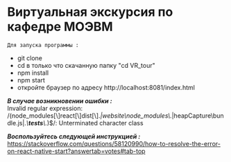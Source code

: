 # Виртуальная экскурсия по кафедре  МОЭВМ
`Для запуска программы :`<br>
- git clone 
- cd в только что скачанную папку "cd VR_tour"
- npm install
- npm start 
- откройте браузер по адресу http://localhost:8081/index.html

***В случае возникновении ошибки :*** <br>
Invalid regular expression: 
/(node_modules[\\\]react[\\\]dist[\\\].*|website\\node_modules\\.*|heapCapture\\bundle\.js|.*\\__tests__\\.*)$/: 
Unterminated character class

***Воспользуйтесь следующей инструкцией :***
<br>
https://stackoverflow.com/questions/58120990/how-to-resolve-the-error-on-react-native-start?answertab=votes#tab-top
